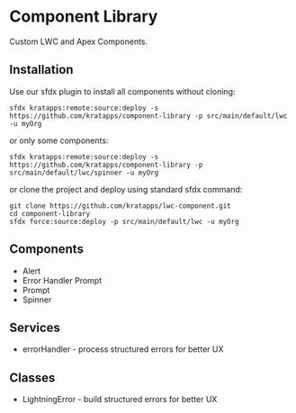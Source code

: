 # Component Library

Custom LWC and Apex Components.

## Installation
Use our sfdx plugin to install all components without cloning:
```
sfdx kratapps:remote:source:deploy -s https://github.com/kratapps/component-library -p src/main/default/lwc -u myOrg
```
or only some components:
```
sfdx kratapps:remote:source:deploy -s https://github.com/kratapps/component-library -p src/main/default/lwc/spinner -u myOrg
```
or clone the project and deploy using standard sfdx command:
```shell
git clone https://github.com/kratapps/lwc-component.git
cd component-library
sfdx force:source:deploy -p src/main/default/lwc -u myOrg
```

## Components
* Alert
* Error Handler Prompt
* Prompt
* Spinner

## Services
* errorHandler - process structured errors for better UX

## Classes
* LightningError - build structured errors for better UX
